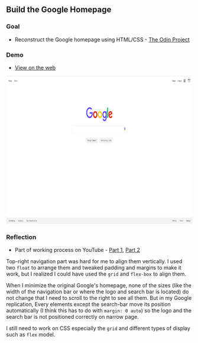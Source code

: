 ## Build the Google Homepage

### Goal
- Reconstruct the Google homepage using HTML/CSS - [The Odin Project](https://www.theodinproject.com/courses/web-development-101/lessons/html-css)

### Demo
- [View on the web](https://myoiwritescode.github.io/projects/google-homepage/)

<a href="#"><img src="./home.png" height="400" width="800"/></a>

### Reflection
- Part of working process on YouTube - [Part 1](https://youtu.be/Hq7sR-suNhY), [Part 2](https://youtu.be/XjsHG46kHDo)

Top-right navigation part was hard for me to align them vertically. I used two `float` to arrange them and tweaked padding and margins to make it work, but I realized I could have used the `grid` and `flex-box` to align them. 

When I minimize the original Google's homepage, none of the sizes (like the width of the navigation bar or where the logo and search bar is located) do not change that I need to scroll to the right to see all them. But in my Google replication, Every elements except the search-bar move its position automatically (I think this has to do with `margin: 0 auto`) so the logo and the search bar is not positioned correctly on narrow page.

I still need to work on CSS especially the `grid` and different types of display such as `flex` model.
